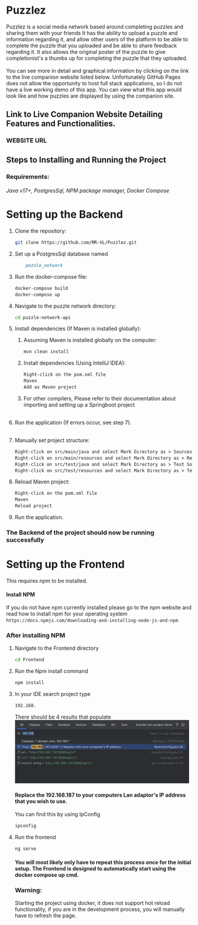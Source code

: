 # Puzzlez
Puzzlez is a social media network based around completing puzzles and sharing them with your friends
It has the ability to upload a puzzle and information regarding it, and allow other users of the platform
to be able to complete the puzzle that you uploaded and be able to share feedback regarding it. It also allows
the original poster of the puzzle to give completionist's a thumbs up for completing the puzzle that they uploaded.
<br><br>
You can see more in detail and graphical information by clicking on the link to the live companion website listed below. 
Unfortunately GitHub Pages does not allow the opportunity to host full stack applications, so I do not have a live working
demo of this app. You can view what this app would look like and how puzzles are displayed by using the companion site.


## Link to Live Companion Website Detailing Features and Functionalities. 
### WEBSITE URL
## Steps to Installing and Running the Project
### Requirements: 
###### Java v17+, PostgresSql, NPM package manager, Docker Compose
# Setting up the Backend
1. Clone the repository:
    ```bash
    git clone https://github.com/MR-VL/Puzzlez.git
    ```
2. Set up a PostgresSql database named
    ```markdown
        puzzle_network
   ```
   
3. Run the docker-compose file:
    ```bash
    docker-compose build
    docker-compose up
    ```

4. Navigate to the puzzle network directory:
    ```bash
    cd puzzle-network-api
    ```

5. Install dependencies (If Maven is installed globally):
    1. Assuming Maven is installed globally on the computer:
        ```bash
        mvn clean install
        ```

    2. Install dependencies (Using IntelliJ IDEA):
        ```markdown
        Right-click on the pom.xml file
        Maven
        Add as Maven project
        ```
    3. For other compilers, Please refer to their documentation about importing and setting up a Springboot project <br><br>
6. Run the application (If errors occur, see step 7).<br><br>

7. Manually set project structure:
    ```markdown
    Right-click on src/main/java and select Mark Directory as > Sources Root.
    Right-click on src/main/resources and select Mark Directory as > Resources Root.
    Right-click on src/test/java and select Mark Directory as > Test Sources Root.
    Right-click on src/test/resources and select Mark Directory as > Test Resources Root.
    ```

8. Reload Maven project:
    ```markdown
    Right-click on the pom.xml file
    Maven
    Reload project
    ```
9. Run the application.

### The Backend of the project should now be running successfully

# Setting up the Frontend
This requires npm to be installed.
#### Install NPM
If you do not have npm currently installed please go to the npm website and read how to install npm for your operating system
    ```
    https://docs.npmjs.com/downloading-and-installing-node-js-and-npm
    ```
### After installing NPM

1. Navigate to the Frontend directory
    ```bash 
    cd Frontend
   ```
   
2. Run the Npm install command
    ```bash
   npm install
   ```
3. In your IDE search project type 
    ```markdown
   192.168.
   ```
   There should be 4 results that populate<br>
    ![img_1.png](img_1.png)

    #### Replace the 192.168.187 to your computers Lan adaptor's IP address that you wish to use.
    You can find this by using IpConfig
    ```bash
    ipconfig
   ```
4. Run the frontend 
    ```bash
   ng serve
   ```
    #### You will most likely only have to repeat this process once for the initial setup. The Frontend is designed to automatically start using the docker compose up cmd.
    ### Warning: 
    
    Starting the project using docker, it does not support hot reload functionality, if you are in the development process, you will manually have to refresh the page.

  